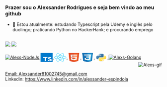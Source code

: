 ### Prazer sou o Alexsander Rodrigues e seja bem vindo ao meu github

- 🌱 Estou atualmente: estudando Typescript pela Udemy e inglês pelo duolingo; praticando Python no HackerHank; e procurando emprego


##

<div>
  <a href="https://github.com/Alexsander-Espindola">
  <img height="180em" src="https://github-readme-stats.vercel.app/api?username=Alexsander-Espindola&show_icons=true&theme=gruvbox&include_all_commits=true&count_private=true"/>
  <img height="180em" src="https://github-readme-stats.vercel.app/api/top-langs/?username=Alexsander-Espindola&layout=compact&langs_count=16&theme=gruvbox"/>
</div>
 
<div style="display: inline_block"><br>
<img align="center" alt="Alexs-NodeJs" height="30" width="40" src="https://cdn.jsdelivr.net/gh/devicons/devicon/icons/nodejs/nodejs-original.svg">
<img align="center" alt="Alexs-Ts" height="30" width="40" src="https://raw.githubusercontent.com/devicons/devicon/master/icons/typescript/typescript-plain.svg">
<img align="center" alt="Alexs-React" height="30" width="40" src="https://raw.githubusercontent.com/devicons/devicon/master/icons/react/react-original.svg">
<img align="center" alt="Alexs-HTML" height="30" width="40" src="https://raw.githubusercontent.com/devicons/devicon/master/icons/html5/html5-original.svg">
<img align="center" alt="Alexs-CSS" height="30" width="40" src="https://raw.githubusercontent.com/devicons/devicon/master/icons/css3/css3-original.svg">
<img align="center" alt="Alexs-Python" height="30" width="40" src="https://raw.githubusercontent.com/devicons/devicon/master/icons/python/python-original.svg">
<img align="center" alt="Alexs-Golang" height="30" width="40" src="https://cdn.jsdelivr.net/gh/devicons/devicon/icons/go/go-original.svg">
<img align="right" alt="Alexs-gif" src="https://cdn.discordapp.com/attachments/795358919417397249/825430589581688872/hi.gif">
</div>

##
  Email: Alexsander81002745@gmail.com </br>
  Linkedin: https://www.linkedin.com/in/alexsander-espindola
<!-- <a href="[
https://www.linkedin.com/in/alexsander-espindola/](https://www.linkedin.com/in/alexsander-espindola/)" target="_blank"><img src="https://img.shields.io/badge/-LinkedIn-%230077B5?style=for-the-badge&logo=linkedin&logoColor=white" target="_blank"></a> </br>
  <a href = "Alexsander81002745@gmail.com"><img src="https://img.shields.io/badge/-Gmail-%23333?style=for-the-badge&logo=gmail&logoColor=white" target="_blank"></a>
</div> -->

<!--

**Alexsander-Espindola/Alexsander-Espindola** is a ✨ _special_ ✨ repository because its `README.md` (this file) appears on your GitHub profile.

Here are some ideas to get you started:

- 🔭 I’m currently working on ...
- 🌱 I’m currently learning ...
- 👯 I’m looking to collaborate on ...
- 🤔 I’m looking for help with ...
- 💬 Ask me about ...
- 📫 How to reach me: ...
- 😄 Pronouns: ...
- ⚡ Fun fact: ...
-->
